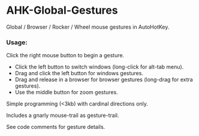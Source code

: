 # AHK-Global-Gestures

Global / Browser / Rocker / Wheel mouse gestures in AutoHotKey.

### Usage:

Click the right mouse button to begin a gesture.

- Click the left button to switch windows (long-click for alt-tab menu).
- Drag and click the left button for windows gestures.
- Drag and release in a browser for browser gestures (long-drag for extra gestures).
- Use the middle button for zoom gestures.

Simple programming (<3kb) with cardinal directions only.

Includes a gnarly mouse-trail as gesture-trail.

See code comments for gesture details.
